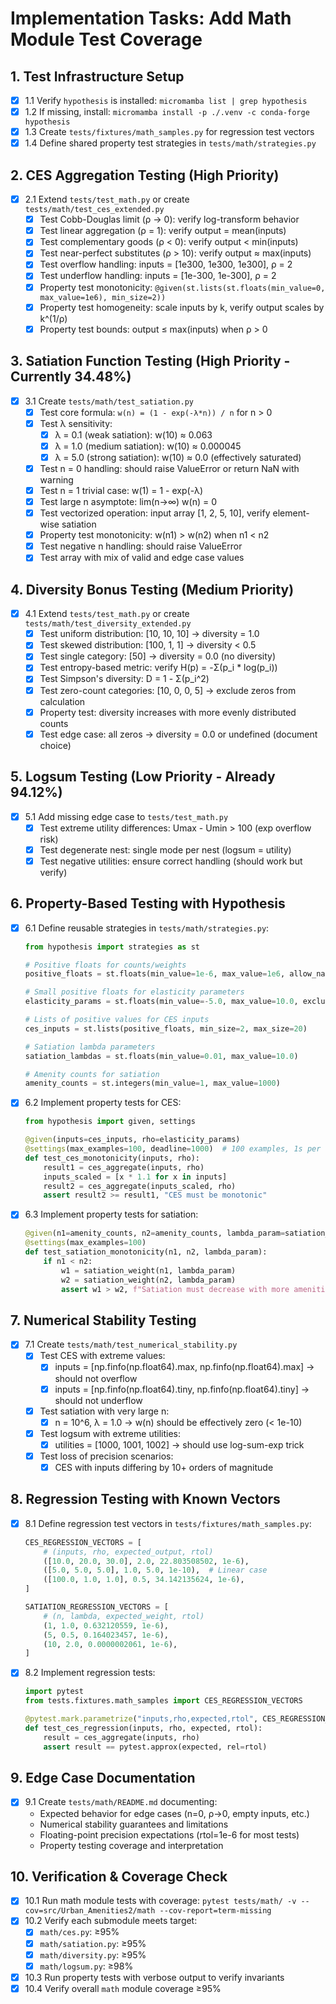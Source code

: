 # Implementation Tasks: Add Math Module Test Coverage

## 1. Test Infrastructure Setup

- [x] 1.1 Verify `hypothesis` is installed: `micromamba list | grep hypothesis`
- [x] 1.2 If missing, install: `micromamba install -p ./.venv -c conda-forge hypothesis`
- [x] 1.3 Create `tests/fixtures/math_samples.py` for regression test vectors
- [x] 1.4 Define shared property test strategies in `tests/math/strategies.py`

## 2. CES Aggregation Testing (High Priority)

- [x] 2.1 Extend `tests/test_math.py` or create `tests/math/test_ces_extended.py`
  - [x] Test Cobb-Douglas limit (ρ → 0): verify log-transform behavior
  - [x] Test linear aggregation (ρ = 1): verify output = mean(inputs)
  - [x] Test complementary goods (ρ < 0): verify output < min(inputs)
  - [x] Test near-perfect substitutes (ρ > 10): verify output ≈ max(inputs)
  - [x] Test overflow handling: inputs = [1e300, 1e300, 1e300], ρ = 2
  - [x] Test underflow handling: inputs = [1e-300, 1e-300], ρ = 2
  - [x] Property test monotonicity: `@given(st.lists(st.floats(min_value=0, max_value=1e6), min_size=2))`
  - [x] Property test homogeneity: scale inputs by k, verify output scales by k^(1/ρ)
  - [x] Property test bounds: output ≤ max(inputs) when ρ > 0

## 3. Satiation Function Testing (High Priority - Currently 34.48%)

- [x] 3.1 Create `tests/math/test_satiation.py`
  - [x] Test core formula: `w(n) = (1 - exp(-λ*n)) / n` for n > 0
  - [x] Test λ sensitivity:
    - [x] λ = 0.1 (weak satiation): w(10) ≈ 0.063
    - [x] λ = 1.0 (medium satiation): w(10) ≈ 0.000045
    - [x] λ = 5.0 (strong satiation): w(10) ≈ 0.0 (effectively saturated)
  - [x] Test n = 0 handling: should raise ValueError or return NaN with warning
  - [x] Test n = 1 trivial case: w(1) = 1 - exp(-λ)
  - [x] Test large n asymptote: lim(n→∞) w(n) = 0
  - [x] Test vectorized operation: input array [1, 2, 5, 10], verify element-wise satiation
  - [x] Property test monotonicity: w(n1) > w(n2) when n1 < n2
  - [x] Test negative n handling: should raise ValueError
  - [x] Test array with mix of valid and edge case values

## 4. Diversity Bonus Testing (Medium Priority)

- [x] 4.1 Extend `tests/test_math.py` or create `tests/math/test_diversity_extended.py`
  - [x] Test uniform distribution: [10, 10, 10] → diversity = 1.0
  - [x] Test skewed distribution: [100, 1, 1] → diversity < 0.5
  - [x] Test single category: [50] → diversity = 0.0 (no diversity)
  - [x] Test entropy-based metric: verify H(p) = -Σ(p_i * log(p_i))
  - [x] Test Simpson's diversity: D = 1 - Σ(p_i^2)
  - [x] Test zero-count categories: [10, 0, 0, 5] → exclude zeros from calculation
  - [x] Property test: diversity increases with more evenly distributed counts
  - [x] Test edge case: all zeros → diversity = 0.0 or undefined (document choice)

## 5. Logsum Testing (Low Priority - Already 94.12%)

- [x] 5.1 Add missing edge case to `tests/test_math.py`
  - [x] Test extreme utility differences: Umax - Umin > 100 (exp overflow risk)
  - [x] Test degenerate nest: single mode per nest (logsum = utility)
  - [x] Test negative utilities: ensure correct handling (should work but verify)

## 6. Property-Based Testing with Hypothesis

- [x] 6.1 Define reusable strategies in `tests/math/strategies.py`:

  ```python
  from hypothesis import strategies as st

  # Positive floats for counts/weights
  positive_floats = st.floats(min_value=1e-6, max_value=1e6, allow_nan=False, allow_infinity=False)

  # Small positive floats for elasticity parameters
  elasticity_params = st.floats(min_value=-5.0, max_value=10.0, exclude_min=False)

  # Lists of positive values for CES inputs
  ces_inputs = st.lists(positive_floats, min_size=2, max_size=20)

  # Satiation lambda parameters
  satiation_lambdas = st.floats(min_value=0.01, max_value=10.0)

  # Amenity counts for satiation
  amenity_counts = st.integers(min_value=1, max_value=1000)
  ```

- [x] 6.2 Implement property tests for CES:

  ```python
  from hypothesis import given, settings

  @given(inputs=ces_inputs, rho=elasticity_params)
  @settings(max_examples=100, deadline=1000)  # 100 examples, 1s per test
  def test_ces_monotonicity(inputs, rho):
      result1 = ces_aggregate(inputs, rho)
      inputs_scaled = [x * 1.1 for x in inputs]
      result2 = ces_aggregate(inputs_scaled, rho)
      assert result2 >= result1, "CES must be monotonic"
  ```

- [x] 6.3 Implement property tests for satiation:

  ```python
  @given(n1=amenity_counts, n2=amenity_counts, lambda_param=satiation_lambdas)
  @settings(max_examples=100)
  def test_satiation_monotonicity(n1, n2, lambda_param):
      if n1 < n2:
          w1 = satiation_weight(n1, lambda_param)
          w2 = satiation_weight(n2, lambda_param)
          assert w1 > w2, f"Satiation must decrease with more amenities: w({n1})={w1} > w({n2})={w2}"
  ```

## 7. Numerical Stability Testing

- [x] 7.1 Create `tests/math/test_numerical_stability.py`
  - [x] Test CES with extreme values:
    - [x] inputs = [np.finfo(np.float64).max, np.finfo(np.float64).max] → should not overflow
    - [x] inputs = [np.finfo(np.float64).tiny, np.finfo(np.float64).tiny] → should not underflow
  - [x] Test satiation with very large n:
    - [x] n = 10^6, λ = 1.0 → w(n) should be effectively zero (< 1e-10)
  - [x] Test logsum with extreme utilities:
    - [x] utilities = [1000, 1001, 1002] → should use log-sum-exp trick
  - [x] Test loss of precision scenarios:
    - [x] CES with inputs differing by 10+ orders of magnitude

## 8. Regression Testing with Known Vectors

- [x] 8.1 Define regression test vectors in `tests/fixtures/math_samples.py`:

  ```python
  CES_REGRESSION_VECTORS = [
      # (inputs, rho, expected_output, rtol)
      ([10.0, 20.0, 30.0], 2.0, 22.803508502, 1e-6),
      ([5.0, 5.0, 5.0], 1.0, 5.0, 1e-10),  # Linear case
      ([100.0, 1.0, 1.0], 0.5, 34.142135624, 1e-6),
  ]

  SATIATION_REGRESSION_VECTORS = [
      # (n, lambda, expected_weight, rtol)
      (1, 1.0, 0.632120559, 1e-6),
      (5, 0.5, 0.164023457, 1e-6),
      (10, 2.0, 0.0000002061, 1e-6),
  ]
  ```

- [x] 8.2 Implement regression tests:

  ```python
  import pytest
  from tests.fixtures.math_samples import CES_REGRESSION_VECTORS

  @pytest.mark.parametrize("inputs,rho,expected,rtol", CES_REGRESSION_VECTORS)
  def test_ces_regression(inputs, rho, expected, rtol):
      result = ces_aggregate(inputs, rho)
      assert result == pytest.approx(expected, rel=rtol)
  ```

## 9. Edge Case Documentation

- [x] 9.1 Create `tests/math/README.md` documenting:
  - Expected behavior for edge cases (n=0, ρ→0, empty inputs, etc.)
  - Numerical stability guarantees and limitations
  - Floating-point precision expectations (rtol=1e-6 for most tests)
  - Property testing coverage and interpretation

## 10. Verification & Coverage Check

- [x] 10.1 Run math module tests with coverage: `pytest tests/math/ -v --cov=src/Urban_Amenities2/math --cov-report=term-missing`
- [x] 10.2 Verify each submodule meets target:
  - [x] `math/ces.py`: ≥95%
  - [x] `math/satiation.py`: ≥95%
  - [x] `math/diversity.py`: ≥95%
  - [x] `math/logsum.py`: ≥98%
- [x] 10.3 Run property tests with verbose output to verify invariants
- [x] 10.4 Verify overall `math` module coverage ≥95%
